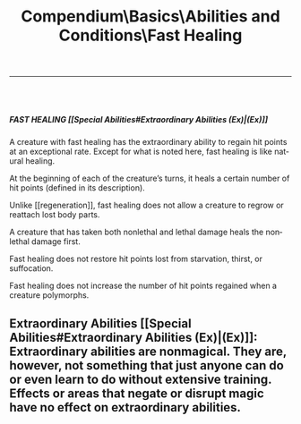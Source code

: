 ﻿---
lang: en
aliases: [Fast Healing]
title: Compendium\Basics\Abilities and Conditions\Fast Healing
tag: Abilities, Conditions
---

---
<br><br>

##### FAST HEALING [[Special Abilities#Extraordinary Abilities (Ex)|(Ex)]]

A creature with fast healing has the extraordinary ability to regain hit points at an exceptional rate. Except for what is noted here, fast healing is like natural healing.

At the beginning of each of the creature’s turns, it heals a certain number of hit points (defined in its description).

Unlike [[regeneration]], fast healing does not allow a creature to regrow or reattach lost body parts.

A creature that has taken both nonlethal and lethal damage heals the nonlethal damage first.

Fast healing does not restore hit points lost from starvation, thirst, or suffocation.

Fast healing does not increase the number of hit points regained when a creature polymorphs.


**Extraordinary Abilities [[Special Abilities#Extraordinary Abilities (Ex)|(Ex)]]**: Extraordinary abilities are nonmagical. They are, however, not something that just anyone can do or even learn to do without extensive training. Effects or areas that negate or disrupt magic have no effect on extraordinary abilities.
<br><br>
---
